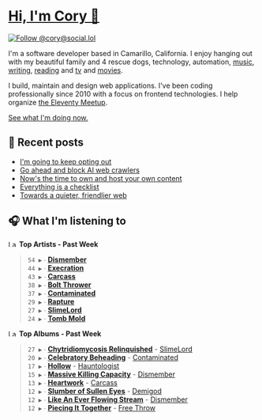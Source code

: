 # [Hi, I'm Cory 👋](https://coryd.dev)

[![Follow @cory@social.lol](https://img.shields.io/mastodon/follow/109606224363698309?domain=https%3A%2F%2Fsocial.lol&style=for-the-badge&logo=Mastodon&logoColor=white&labelColor=6364FF)](https://social.lol/@cory)

I'm a software developer based in Camarillo, California. I enjoy hanging out with my beautiful family and 4 rescue dogs, technology, automation, [music](https://coryd.dev/now#artists), [writing](https://coryd.dev), [reading](https://coryd.dev/now#books) and [tv](https://coryd.dev/now#tv) and [movies](https://coryd.dev/now#movies).

I build, maintain and design web applications. I've been coding professionally since 2010 with a focus on frontend technologies. I help organize [the Eleventy Meetup](https://11tymeetup.dev/).

[See what I'm doing now.](https://coryd.dev/now)

## 📝 Recent posts

<!-- BLOGPOSTS:START -->
- [I'm going to keep opting out](https://coryd.dev/posts/2024/im-going-to-keep-opting-out/)
- [Go ahead and block AI web crawlers](https://coryd.dev/posts/2024/go-ahead-and-block-ai-web-crawlers/)
- [Now's the time to own and host your own content](https://coryd.dev/posts/2024/nows-the-time-to-own-and-host-your-own-content/)
- [Everything is a checklist](https://coryd.dev/posts/2024/everything-is-a-checklist/)
- [Towards a quieter, friendlier web](https://coryd.dev/posts/2024/towards-a-quieter-friendlier-web/)
<!-- BLOGPOSTS:END -->

## 🎧 What I'm listening to

<!--START_LASTFM_ARTISTS:{"period": "7day", "rows": 8}-->
<a href="https://last.fm" target="_blank"><img src="https://user-images.githubusercontent.com/17434202/215290617-e793598d-d7c9-428f-9975-156db1ba89cc.svg" alt="Last.fm Logo" width="18" height="13"/></a> **Top Artists - Past Week**

> `54 ▶️` ∙ **[Dismember](https://www.last.fm/music/Dismember)**<br/>
> `44 ▶️` ∙ **[Execration](https://www.last.fm/music/Execration)**<br/>
> `43 ▶️` ∙ **[Carcass](https://www.last.fm/music/Carcass)**<br/>
> `38 ▶️` ∙ **[Bolt Thrower](https://www.last.fm/music/Bolt+Thrower)**<br/>
> `37 ▶️` ∙ **[Contaminated](https://www.last.fm/music/Contaminated)**<br/>
> `29 ▶️` ∙ **[Rapture](https://www.last.fm/music/Rapture)**<br/>
> `27 ▶️` ∙ **[SlimeLord](https://www.last.fm/music/SlimeLord)**<br/>
> `24 ▶️` ∙ **[Tomb Mold](https://www.last.fm/music/Tomb+Mold)**<br/>
<!--END_LASTFM_ARTISTS-->

<!--START_LASTFM_ALBUMS:{"period": "7day", "rows": 8}-->
<a href="https://last.fm" target="_blank"><img src="https://user-images.githubusercontent.com/17434202/215290617-e793598d-d7c9-428f-9975-156db1ba89cc.svg" alt="Last.fm Logo" width="18" height="13"/></a> **Top Albums - Past Week**

> `27 ▶️` ∙ **[Chytridiomycosis Relinquished](https://www.last.fm/music/SlimeLord/Chytridiomycosis+Relinquished)** - [SlimeLord](https://www.last.fm/music/SlimeLord)<br/>
> `20 ▶️` ∙ **[Celebratory Beheading](https://www.last.fm/music/Contaminated/Celebratory+Beheading)** - [Contaminated](https://www.last.fm/music/Contaminated)<br/>
> `17 ▶️` ∙ **[Hollow](https://www.last.fm/music/Hauntologist/Hollow)** - [Hauntologist](https://www.last.fm/music/Hauntologist)<br/>
> `15 ▶️` ∙ **[Massive Killing Capacity](https://www.last.fm/music/Dismember/Massive+Killing+Capacity)** - [Dismember](https://www.last.fm/music/Dismember)<br/>
> `13 ▶️` ∙ **[Heartwork](https://www.last.fm/music/Carcass/Heartwork)** - [Carcass](https://www.last.fm/music/Carcass)<br/>
> `12 ▶️` ∙ **[Slumber of Sullen Eyes](https://www.last.fm/music/Demigod/Slumber+of+Sullen+Eyes)** - [Demigod](https://www.last.fm/music/Demigod)<br/>
> `12 ▶️` ∙ **[Like An Ever Flowing Stream](https://www.last.fm/music/Dismember/Like+An+Ever+Flowing+Stream)** - [Dismember](https://www.last.fm/music/Dismember)<br/>
> `12 ▶️` ∙ **[Piecing It Together](https://www.last.fm/music/Free+Throw/Piecing+It+Together)** - [Free Throw](https://www.last.fm/music/Free+Throw)<br/>
<!--END_LASTFM_ALBUMS-->
